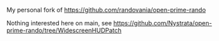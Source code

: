 My personal fork of https://github.com/randovania/open-prime-rando  

Nothing interested here on main, see https://github.com/Nystrata/open-prime-rando/tree/WidescreenHUDPatch
